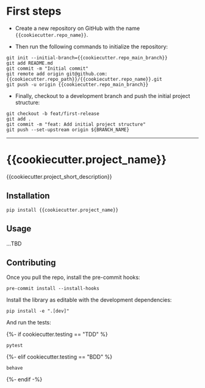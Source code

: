 # First steps

- Create a new repository on GitHub with the name `{{cookiecutter.repo_name}}`.

- Then run the following commands to initialize the repository:

```shell
git init --initial-branch={{cookiecutter.repo_main_branch}}
git add README.md
git commit -m "Initial commit"
git remote add origin git@github.com:{{cookiecutter.repo_path}}/{{cookiecutter.repo_name}}.git
git push -u origin {{cookiecutter.repo_main_branch}}

```

- Finally, checkout to a development branch and push the initial project structure:

```shell
git checkout -b feat/first-release
git add .
git commit -m "feat: Add initial project structure"
git push --set-upstream origin ${BRANCH_NAME}
```

---

# {{cookiecutter.project_name}}

{{cookiecutter.project_short_description}}

## Installation

```shell
pip install {{cookiecutter.project_name}}
```

## Usage

...TBD

## Contributing

Once you pull the repo, install the pre-commit hooks:

```shell
pre-commit install --install-hooks
```

Install the library as editable with the development dependencies:

```shell
pip install -e ".[dev]"
```

And run the tests:

{%- if cookiecutter.testing == "TDD" %}
```shell
pytest
```
{%- elif cookiecutter.testing == "BDD" %}
```shell
behave
```
{%- endif -%}
